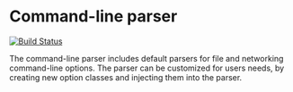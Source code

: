 # Command-line parser
[![Build Status](https://travis-ci.org/mjalas/command_line_parser.svg?branch=master)](https://travis-ci.org/mjalas/command_line_parser)

The command-line parser includes default parsers for file and networking command-line options. 
The parser can be customized for users needs, by creating new option classes and injecting them into
the parser.
